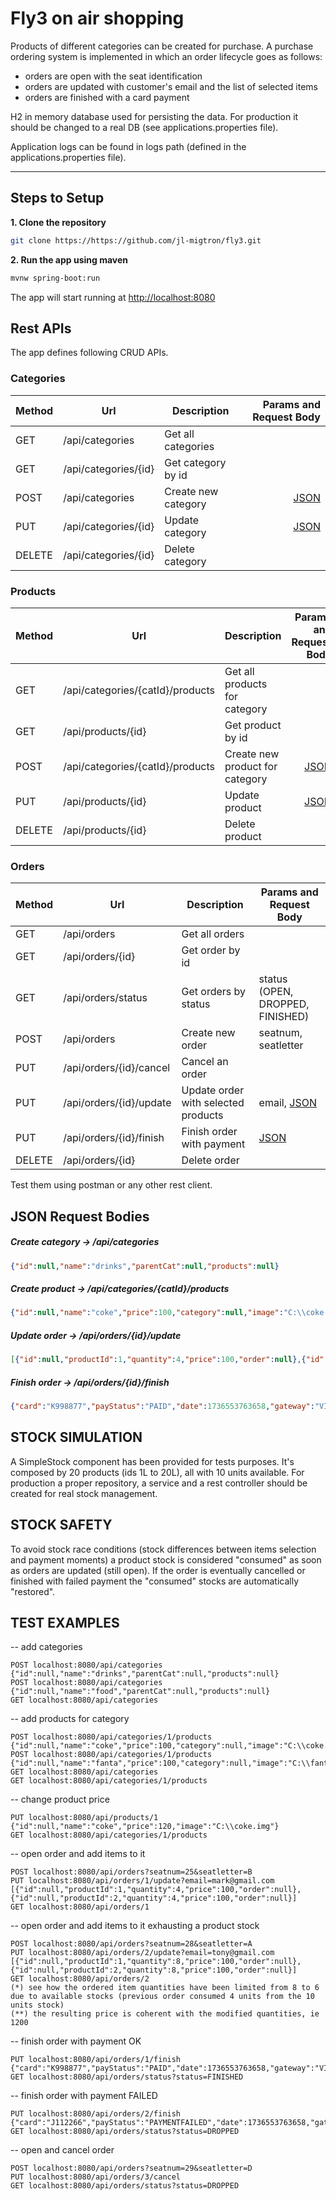 <h1><b>Fly3 on air shopping</b></h1>

Products of different categories can be created for purchase.
A purchase ordering system is implemented in which an order lifecycle goes as follows: 
- orders are open with the seat identification
- orders are updated with customer's email and the list of selected items
- orders are finished with a card payment 

H2 in memory database used for persisting the data. For production it should be changed to a real DB (see applications.properties file).

Application logs can be found in logs path (defined in the applications.properties file).

--------------

## Steps to Setup

**1. Clone the repository**

```bash
git clone https://https://github.com/jl-migtron/fly3.git
```

**2. Run the app using maven**

```bash
mvnw spring-boot:run
```
The app will start running at <http://localhost:8080>

## Rest APIs

The app defines following CRUD APIs.


### Categories

| Method | Url | Description | Params and Request Body |  
| ------ | --- | ----------- | ---: |
| GET    | /api/categories | Get all categories | | 
| GET    | /api/categories/{id} | Get category by id | |  
| POST   | /api/categories | Create new category | [JSON](#category) |
| PUT    | /api/categories/{id} | Update category | [JSON](#category) | 
| DELETE | /api/categories/{id} | Delete category | | 

### Products

| Method | Url | Description | Params and Request Body |
| ------ | --- | ----------- |  ---: |
| GET    | /api/categories/{catId}/products | Get all products for category | | 
| GET    | /api/products/{id} | Get product by id | | 
| POST   | /api/categories/{catId}/products | Create new product for category | [JSON](#product) |
| PUT    | /api/products/{id} | Update product | [JSON](#product) |
| DELETE | /api/products/{id} | Delete product | | 


### Orders

| Method | Url | Description | Params and Request Body |
| ------ | --- | ----------- | ------------------------- |  
| GET    | /api/orders | Get all orders | | 
| GET    | /api/orders/{id} | Get order by id | | 
| GET    | /api/orders/status | Get orders by status | status (OPEN, DROPPED, FINISHED) | 
| POST   | /api/orders | Create new order | seatnum, seatletter | 
| PUT    | /api/orders/{id}/cancel | Cancel an order |  | 
| PUT    | /api/orders/{id}/update | Update order with selected products | email, [JSON](#items) | 
| PUT    | /api/orders/{id}/finish | Finish order with payment | [JSON](#payment) | 
| DELETE | /api/orders/{id} | Delete order | |


Test them using postman or any other rest client.

## JSON Request Bodies


##### <a id="category">Create category -> /api/categories</a>
```json
{"id":null,"name":"drinks","parentCat":null,"products":null}
```

##### <a id="product">Create product -> /api/categories/{catId}/products</a>
```json
{"id":null,"name":"coke","price":100,"category":null,"image":"C:\\coke.img"}
```

##### <a id="items">Update order -> /api/orders/{id}/update</a>
```json
[{"id":null,"productId":1,"quantity":4,"price":100,"order":null},{"id":null,"productId":2,"quantity":4,"price":100,"order":null}]
```

##### <a id="payment">Finish order -> /api/orders/{id}/finish</a>
```json
{"card":"K998877","payStatus":"PAID","date":1736553763658,"gateway":"VISA"}
```


## STOCK SIMULATION
A SimpleStock component has been provided for tests purposes. It's composed by 20 products (ids 1L to 20L), all with 10 units available. 
For production a proper repository, a service and a rest controller should be created for real stock management. 

## STOCK SAFETY
To avoid stock race conditions (stock differences between items selection and payment moments) a product stock is considered "consumed" as soon as orders are updated (still open). If the order is eventually cancelled or finished with failed payment the "consumed" stocks are automatically "restored". 

## TEST EXAMPLES

-- add categories
```
POST localhost:8080/api/categories {"id":null,"name":"drinks","parentCat":null,"products":null}
POST localhost:8080/api/categories {"id":null,"name":"food","parentCat":null,"products":null}
GET localhost:8080/api/categories
```

-- add products for category
```
POST localhost:8080/api/categories/1/products  {"id":null,"name":"coke","price":100,"category":null,"image":"C:\\coke.img"}
POST localhost:8080/api/categories/1/products  {"id":null,"name":"fanta","price":100,"category":null,"image":"C:\\fanta.img"}
GET localhost:8080/api/categories
GET localhost:8080/api/categories/1/products
```

-- change product price
```
PUT localhost:8080/api/products/1 {"id":null,"name":"coke","price":120,"image":"C:\\coke.img"}
GET localhost:8080/api/categories/1/products
```

-- open order and add items to it
```
POST localhost:8080/api/orders?seatnum=25&seatletter=B
PUT localhost:8080/api/orders/1/update?email=mark@gmail.com  [{"id":null,"productId":1,"quantity":4,"price":100,"order":null},{"id":null,"productId":2,"quantity":4,"price":100,"order":null}]
GET localhost:8080/api/orders/1
```

-- open order and add items to it exhausting a product stock
```
POST localhost:8080/api/orders?seatnum=28&seatletter=A
PUT localhost:8080/api/orders/2/update?email=tony@gmail.com  [{"id":null,"productId":1,"quantity":8,"price":100,"order":null},{"id":null,"productId":2,"quantity":8,"price":100,"order":null}]
GET localhost:8080/api/orders/2
(*) see how the ordered item quantities have been limited from 8 to 6 due to available stocks (previous order consumed 4 units from the 10 units stock)
(**) the resulting price is coherent with the modified quantities, ie 1200
```
-- finish order with payment OK
```
PUT localhost:8080/api/orders/1/finish {"card":"K998877","payStatus":"PAID","date":1736553763658,"gateway":"VISA"}
GET localhost:8080/api/orders/status?status=FINISHED
```

-- finish order with payment FAILED
```
PUT localhost:8080/api/orders/2/finish {"card":"J112266","payStatus":"PAYMENTFAILED","date":1736553763658,"gateway":"VISA"}
GET localhost:8080/api/orders/status?status=DROPPED
```

-- open and cancel order 
```
POST localhost:8080/api/orders?seatnum=29&seatletter=D
PUT localhost:8080/api/orders/3/cancel
GET localhost:8080/api/orders/status?status=DROPPED
```
